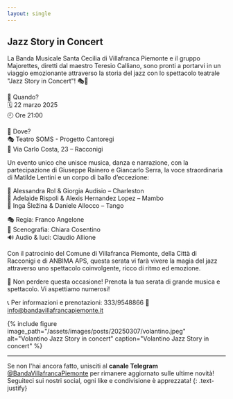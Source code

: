 ```yaml
---
layout: single
---
```


## Jazz Story in Concert

La Banda Musicale Santa Cecilia di Villafranca Piemonte e il gruppo Majorettes, diretti dal maestro Teresio Calliano, sono pronti a portarvi in un viaggio emozionante attraverso la storia del jazz con lo spettacolo teatrale "Jazz Story in Concert"! 🎭🎺  

📅 Quando? <br/>
🗓 22 marzo 2025 <br/>
🕘 Ore 21:00 <br/>

📍 Dove? <br/>
🎭 Teatro SOMS - Progetto Cantoregi <br/>
📌 Via Carlo Costa, 23 – Racconigi <br/>

Un evento unico che unisce musica, danza e narrazione, con la partecipazione di Giuseppe Rainero e Giancarlo Serra, la voce straordinaria di Matilde Lentini e un corpo di ballo d’eccezione:  

💃 Alessandra Rol & Giorgia Audisio – Charleston <br/>
💃 Adelaide Rispoli & Alexis Hernandez Lopez – Mambo <br/>
💃 Inga Šležina & Daniele Allocco – Tango <br/>

🎭 Regia: Franco Angelone <br/>
🎨 Scenografia: Chiara Cosentino <br/>
🔊 Audio & luci: Claudio Allione <br/>

Con il patrocinio del Comune di Villafranca Piemonte, della Città di Racconigi e di ANBIMA APS, questa serata vi farà vivere la magia del jazz attraverso uno spettacolo coinvolgente, ricco di ritmo ed emozione.

🔔 Non perdere questa occasione! Prenota la tua serata di grande musica e spettacolo. Vi aspettiamo numerosi!


📞 Per informazioni e prenotazioni: 333/9548866
📧 info@bandavillafrancapiemonte.it

{% include figure image_path="/assets/images/posts/20250307/volantino.jpeg" alt="Volantino Jazz Story in concert" caption="Volantino Jazz Story in concert" %}


---

Se non l'hai ancora fatto, unisciti al **canale Telegram** [@BandaVillafrancaPiemonte](https://t.me/BandaVillafrancaPiemonte) per rimanere aggiornato sulle ultime novità! Seguiteci sui nostri social, ogni like e condivisione è apprezzata!
{: .text-justify}
